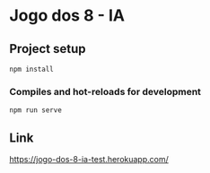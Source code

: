 # Jogo dos 8 - IA

## Project setup
```
npm install
```

### Compiles and hot-reloads for development
```
npm run serve
```


## Link

https://jogo-dos-8-ia-test.herokuapp.com/
